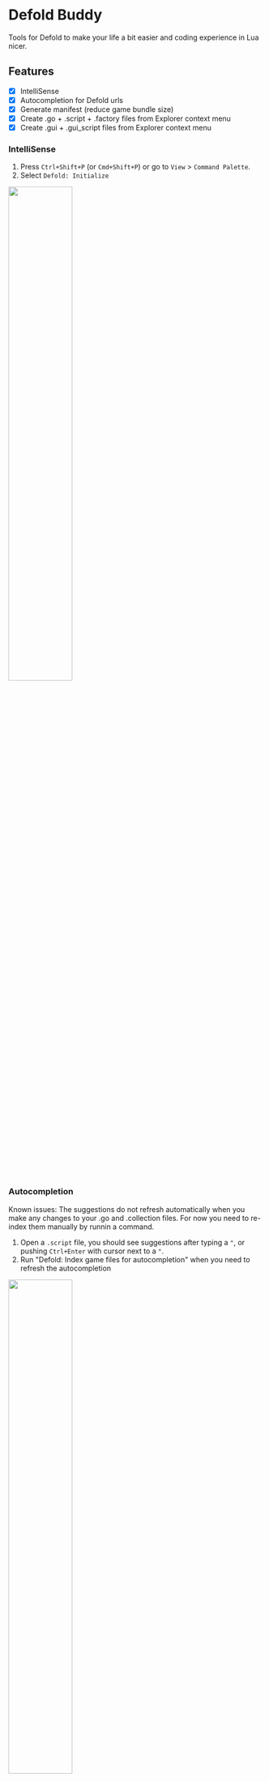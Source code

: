 # Defold Buddy

Tools for Defold to make your life a bit easier and coding experience in Lua nicer.

## Features

- [x] IntelliSense
- [x] Autocompletion for Defold urls
- [x] Generate manifest (reduce game bundle size)
- [x] Create .go + .script + .factory files from Explorer context menu
- [x] Create .gui + .gui_script files from Explorer context menu

### IntelliSense

1. Press `Ctrl+Shift+P` (or `Cmd+Shift+P`) or go to `View` > `Command Palette`.
2. Select `Defold: Initialize`

<img src="https://user-images.githubusercontent.com/7230306/214968246-3454f551-212b-43f5-88b3-23aa8c9811c1.gif" width=50% height=50%>

### Autocompletion

Known issues: The suggestions do not refresh automatically when you make any changes to your .go and .collection files. For now you need to re-index them manually by runnin a command.

1. Open a `.script` file, you should see suggestions after typing a `"`, or pushing `Ctrl+Enter` with cursor next to a `"`.
2. Run "Defold: Index game files for autocompletion" when you need to refresh the autocompletion

<img src="https://user-images.githubusercontent.com/7230306/216835760-1f9812c4-f793-4094-a6c4-7c816f0c0e4f.gif" width=50% height=50%>

### Generate Manifest

1. Press `Ctrl+Shift+P` (or `Cmd+Shift+P`) or go to `View` > `Command Palette`.
2. Select `Defold: Generate manifest (reduce game bundle size)`

<img src="https://user-images.githubusercontent.com/7230306/214969382-6df5462a-82dd-4ffb-9567-89b67c72eeb9.gif" width=50% height=50%>

---

**Credit**

- Manifest generation code was copy pasted from [Defold App Manifest generator](https://github.com/britzl/manifestation) by [britzl](https://github.com/britzl).

**Resources**

- Annotations used in this extensions are generated with [Defold Lua Annotations](https://github.com/mikatuo/defold-lua-annotations).
